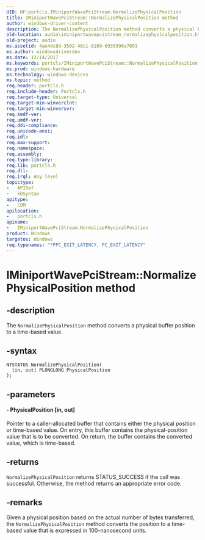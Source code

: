 ```yaml
---
UID: NF:portcls.IMiniportWavePciStream.NormalizePhysicalPosition
title: IMiniportWavePciStream::NormalizePhysicalPosition method
author: windows-driver-content
description: The NormalizePhysicalPosition method converts a physical buffer position to a time-based value.
old-location: audio\iminiportwavepcistream_normalizephysicalposition.htm
old-project: audio
ms.assetid: 4ae4dc8d-3502-40c1-8109-6935990a7091
ms.author: windowsdriverdev
ms.date: 12/14/2017
ms.keywords: portcls/IMiniportWavePciStream::NormalizePhysicalPosition, NormalizePhysicalPosition method [Audio Devices], NormalizePhysicalPosition, NormalizePhysicalPosition method [Audio Devices], IMiniportWavePciStream interface, IMiniportWavePciStream::NormalizePhysicalPosition, IMiniportWavePciStream, audio.iminiportwavepcistream_normalizephysicalposition, audmp-routines_337339ea-4683-4b67-813c-a86e7e43597a.xml, IMiniportWavePciStream interface [Audio Devices], NormalizePhysicalPosition method
ms.prod: windows-hardware
ms.technology: windows-devices
ms.topic: method
req.header: portcls.h
req.include-header: Portcls.h
req.target-type: Universal
req.target-min-winverclnt: 
req.target-min-winversvr: 
req.kmdf-ver: 
req.umdf-ver: 
req.ddi-compliance: 
req.unicode-ansi: 
req.idl: 
req.max-support: 
req.namespace: 
req.assembly: 
req.type-library: 
req.lib: portcls.h
req.dll: 
req.irql: Any level
topictype:
-	APIRef
-	kbSyntax
apitype:
-	COM
apilocation:
-	portcls.h
apiname:
-	IMiniportWavePciStream.NormalizePhysicalPosition
product: Windows
targetos: Windows
req.typenames: "*PPC_EXIT_LATENCY, PC_EXIT_LATENCY"
---
```


# IMiniportWavePciStream::NormalizePhysicalPosition method


## -description


The <code>NormalizePhysicalPosition</code> method converts a physical buffer position to a time-based value.


## -syntax


````
NTSTATUS NormalizePhysicalPosition(
  [in, out] PLONGLONG PhysicalPosition
);
````


## -parameters




#### - PhysicalPosition [in, out]

Pointer to a caller-allocated buffer that contains either the physical position or time-based value. On entry, this buffer contains the physical-position value that is to be converted. On return, the buffer contains the converted value, which is time-based.


## -returns


<code>NormalizePhysicalPosition</code> returns STATUS_SUCCESS if the call was successful. Otherwise, the method returns an appropriate error code.



## -remarks


Given a physical position based on the actual number of bytes transferred, the <code>NormalizePhysicalPosition</code> method converts the position to a time-based value that is expressed in 100-nanosecond units.


